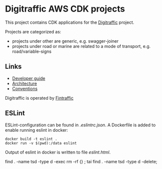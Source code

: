 # Digitraffic AWS CDK projects

This project contains CDK applications for the [Digitraffic](https://www.digitraffic.fi) project.

Projects are categorized as:
- projects under other are generic, e.g. swagger-joiner
- projects under road or marine are related to a mode of transport, e.g. road/variable-signs

## Links
- [Developer guide](https://github.com/tmfg/digitraffic-cdk/blob/master/DEVELOPMENT.md)
- [Architecture](https://github.com/tmfg/digitraffic-cdk/blob/master/ARCHITECTURE.md)
- [Conventions](https://github.com/tmfg/digitraffic-cdk/blob/master/CONVENTIONS.md)

Digitraffic is operated by [Fintraffic](https://www.fintraffic.fi)

## ESLint

ESLint-configuration can be found in _.eslintrc.json_.  A Dockerfile is added to enable running eslint in docker:
```
docker build -t eslint .
docker run -v $(pwd):/data eslint
```

Output of eslint in docker is written to file _eslint.html_.


find . -name tsd -type d -exec rm -rf {} \;
tai 
find . -name tsd -type d -delete;